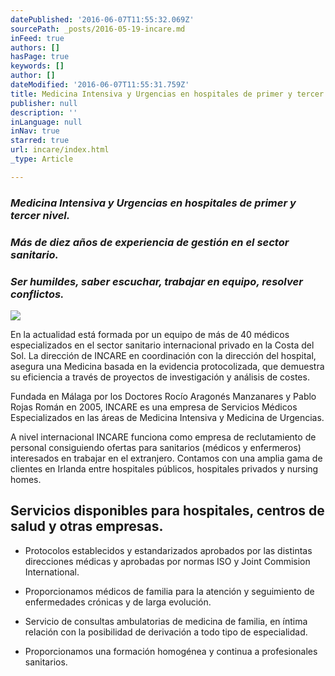 ```yaml
---
datePublished: '2016-06-07T11:55:32.069Z'
sourcePath: _posts/2016-05-19-incare.md
inFeed: true
authors: []
hasPage: true
keywords: []
author: []
dateModified: '2016-06-07T11:55:31.759Z'
title: Medicina Intensiva y Urgencias en hospitales de primer y tercer nivel.
publisher: null
description: ''
inLanguage: null
inNav: true
starred: true
url: incare/index.html
_type: Article

---
```

### _Medicina Intensiva y Urgencias en hospitales de primer y tercer nivel._

### _Más de diez años de experiencia de gestión en el sector sanitario._

### _Ser humildes, saber escuchar, trabajar en equipo, resolver conflictos._
![](https://s3-us-west-2.amazonaws.com/the-grid-img/p/39e1df577d26caf9010ad2df8b1d544b3fc95d83.jpg)

En la actualidad está formada por un equipo de más de 40 médicos especializados en el sector sanitario internacional privado en la Costa del Sol. La dirección de INCARE en coordinación con la dirección del hospital, asegura una Medicina basada en la evidencia protocolizada, que demuestra su eficiencia a través de proyectos de investigación y análisis de costes.

Fundada en Málaga por los Doctores Rocío Aragonés Manzanares y Pablo Rojas Román en 2005, INCARE es una empresa de Servicios Médicos Especializados en las áreas de Medicina Intensiva y Medicina de Urgencias.

A nivel internacional INCARE funciona como empresa de reclutamiento de personal consiguiendo ofertas para sanitarios (médicos y enfermeros) interesados en trabajar en el extranjero. Contamos con una amplia gama de clientes en Irlanda entre hospitales públicos, hospitales privados y nursing homes.

## Servicios disponibles para hospitales, centros de salud y otras empresas.

* Protocolos establecidos y estandarizados aprobados por las distintas direcciones médicas y aprobadas por normas ISO y Joint Commision International.

* Proporcionamos médicos de familia para la atención y seguimiento de enfermedades crónicas y de larga evolución.

* Servicio de consultas ambulatorias de medicina de familia, en íntima relación con la posibilidad de derivación a todo tipo de especialidad.

* Proporcionamos una formación homogénea y continua a profesionales sanitarios.